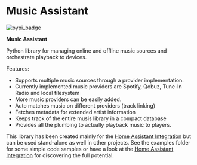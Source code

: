 Music Assistant
==================================

[![pypi_badge](https://img.shields.io/pypi/v/music_assistant.svg)](https://pypi.python.org/pypi/music_assistant)

**Music Assistant**


Python library for managing online and offline music sources and orchestrate playback to devices.

Features:

- Supports multiple music sources through a provider implementation.
- Currently implemented music providers are Spotify, Qobuz, Tune-In Radio and local filesystem
- More music providers can be easily added.
- Auto matches music on different providers (track linking)
- Fetches metadata for extended artist information
- Keeps track of the entire musis library in a compact database
- Provides all the plumbing to actually playback music to players.


This library has been created mainly for the [Home Assistant Integration](https://github.com/music-assistant/hass-music-assistant) but can be used stand-alone as well in other projects.
See the examples folder for some simple code samples or have a look at the [Home Assistant Integration](https://github.com/music-assistant/hass-music-assistant) for discovering the full potential.
